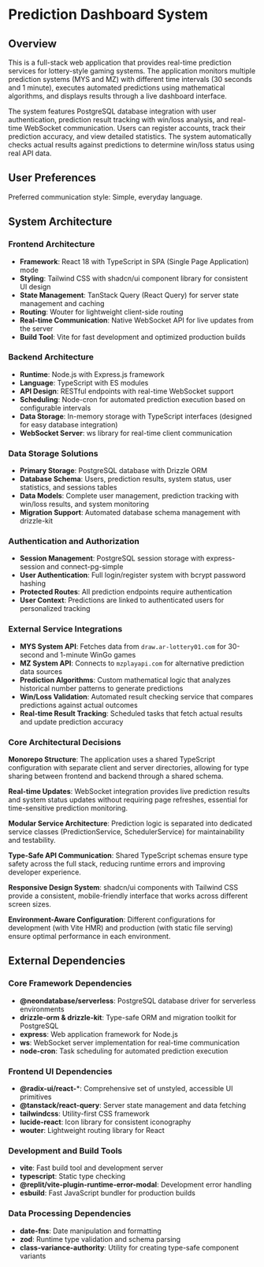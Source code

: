 # Prediction Dashboard System

## Overview

This is a full-stack web application that provides real-time prediction services for lottery-style gaming systems. The application monitors multiple prediction systems (MYS and MZ) with different time intervals (30 seconds and 1 minute), executes automated predictions using mathematical algorithms, and displays results through a live dashboard interface.

The system features PostgreSQL database integration with user authentication, prediction result tracking with win/loss analysis, and real-time WebSocket communication. Users can register accounts, track their prediction accuracy, and view detailed statistics. The system automatically checks actual results against predictions to determine win/loss status using real API data.

## User Preferences

Preferred communication style: Simple, everyday language.

## System Architecture

### Frontend Architecture
- **Framework**: React 18 with TypeScript in SPA (Single Page Application) mode
- **Styling**: Tailwind CSS with shadcn/ui component library for consistent UI design
- **State Management**: TanStack Query (React Query) for server state management and caching
- **Routing**: Wouter for lightweight client-side routing
- **Real-time Communication**: Native WebSocket API for live updates from the server
- **Build Tool**: Vite for fast development and optimized production builds

### Backend Architecture
- **Runtime**: Node.js with Express.js framework
- **Language**: TypeScript with ES modules
- **API Design**: RESTful endpoints with real-time WebSocket support
- **Scheduling**: Node-cron for automated prediction execution based on configurable intervals
- **Data Storage**: In-memory storage with TypeScript interfaces (designed for easy database integration)
- **WebSocket Server**: ws library for real-time client communication

### Data Storage Solutions
- **Primary Storage**: PostgreSQL database with Drizzle ORM
- **Database Schema**: Users, prediction results, system status, user statistics, and sessions tables
- **Data Models**: Complete user management, prediction tracking with win/loss results, and system monitoring
- **Migration Support**: Automated database schema management with drizzle-kit

### Authentication and Authorization
- **Session Management**: PostgreSQL session storage with express-session and connect-pg-simple
- **User Authentication**: Full login/register system with bcrypt password hashing
- **Protected Routes**: All prediction endpoints require authentication
- **User Context**: Predictions are linked to authenticated users for personalized tracking

### External Service Integrations
- **MYS System API**: Fetches data from `draw.ar-lottery01.com` for 30-second and 1-minute WinGo games
- **MZ System API**: Connects to `mzplayapi.com` for alternative prediction data sources
- **Prediction Algorithms**: Custom mathematical logic that analyzes historical number patterns to generate predictions
- **Win/Loss Validation**: Automated result checking service that compares predictions against actual outcomes
- **Real-time Result Tracking**: Scheduled tasks that fetch actual results and update prediction accuracy

### Core Architectural Decisions

**Monorepo Structure**: The application uses a shared TypeScript configuration with separate client and server directories, allowing for type sharing between frontend and backend through a shared schema.

**Real-time Updates**: WebSocket integration provides live prediction results and system status updates without requiring page refreshes, essential for time-sensitive prediction monitoring.

**Modular Service Architecture**: Prediction logic is separated into dedicated service classes (PredictionService, SchedulerService) for maintainability and testability.

**Type-Safe API Communication**: Shared TypeScript schemas ensure type safety across the full stack, reducing runtime errors and improving developer experience.

**Responsive Design System**: shadcn/ui components with Tailwind CSS provide a consistent, mobile-friendly interface that works across different screen sizes.

**Environment-Aware Configuration**: Different configurations for development (with Vite HMR) and production (with static file serving) ensure optimal performance in each environment.

## External Dependencies

### Core Framework Dependencies
- **@neondatabase/serverless**: PostgreSQL database driver for serverless environments
- **drizzle-orm & drizzle-kit**: Type-safe ORM and migration toolkit for PostgreSQL
- **express**: Web application framework for Node.js
- **ws**: WebSocket server implementation for real-time communication
- **node-cron**: Task scheduling for automated prediction execution

### Frontend UI Dependencies
- **@radix-ui/react-***: Comprehensive set of unstyled, accessible UI primitives
- **@tanstack/react-query**: Server state management and data fetching
- **tailwindcss**: Utility-first CSS framework
- **lucide-react**: Icon library for consistent iconography
- **wouter**: Lightweight routing library for React

### Development and Build Tools
- **vite**: Fast build tool and development server
- **typescript**: Static type checking
- **@replit/vite-plugin-runtime-error-modal**: Development error handling
- **esbuild**: Fast JavaScript bundler for production builds

### Data Processing Dependencies
- **date-fns**: Date manipulation and formatting
- **zod**: Runtime type validation and schema parsing
- **class-variance-authority**: Utility for creating type-safe component variants